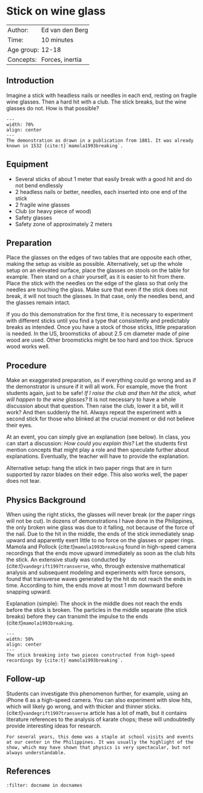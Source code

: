 # Stick on wine glass

<table style="width: 100%; border-collapse: collapse; border: none;">
    <tr style="background-color: var(--background-color);">  
        <td style="text-align: left; padding: 3px; border: none; color: var(--text-color)">Author:</td>
        <td style="text-align: left; padding: 3px; border: none; color: var(--text-color)">Ed van den Berg</td>
    </tr>
    <tr style="background-color: var(--background-color);"> 
        <td style="text-align: left; padding: 3px; border: none; color: var(--text-color)">Time:</td>
        <td style="text-align: left; padding: 3px; border: none; color: var(--text-color)">10 minutes</td>
    </tr>
    <tr style="background-color: var(--background-color);"> 
        <td style="text-align: left; padding: 3px; border: none; color: var(--text-color)">Age group:</td>
        <td style="text-align: left; padding: 3px; border: none; color: var(--text-color)">12-18</td>
    </tr>
    <tr style="background-color: var(--background-color);"> 
        <td style="text-align: left; padding: 3px; border: none; color: var(--text-color)">Concepts:</td>
        <td style="text-align: left; padding: 3px; border: none; color: var(--text-color)">Forces, inertia</td>
    </tr>
</table>

## Introduction
Imagine a stick with headless nails or needles in each end, resting on fragile wine glasses. Then a hard hit with a club. The stick breaks, but the wine glasses do not. How is that possible?

```{figure} demo55_figure1.jpg
---
width: 70%
align: center
---
The demonstration as drawn in a publication from 1881. It was already known in 1532 {cite:t}`mamola1993breaking`.
```

## Equipment
- Several sticks of about 1 meter that easily break with a good hit and do not bend endlessly
- 2 headless nails or better, needles, each inserted into one end of the stick
- 2 fragile wine glasses
- Club (or heavy piece of wood)
- Safety glasses
- Safety zone of approximately 2 meters

## Preparation
Place the glasses on the edges of two tables that are opposite each other, making the setup as visible as possible. Alternatively, set up the whole setup on an elevated surface, place the glasses on stools on the table for example. Then stand on a chair yourself, as it is easier to hit from there. Place the stick with the needles on the edge of the glass so that only the needles are touching the glass. Make sure that even if the stick does not break, it will not touch the glasses. In that case, only the needles bend, and the glasses remain intact.

If you do this demonstration for the first time, it is necessary to experiment with different sticks until you find a type that consistently and predictably breaks as intended. Once you have a stock of those sticks, little preparation is needed. In the US, broomsticks of about 2.5 cm diameter made of pine wood are used. Other broomsticks might be too hard and too thick. Spruce wood works well.

## Procedure
Make an exaggerated preparation, as if everything could go wrong and as if the demonstrator is unsure if it will all work. For example, move the front students again, just to be safe! *If I raise the club and then hit the stick, what will happen to the wine glasses?* It is not necessary to have a whole discussion about that question. Then raise the club, lower it a bit, will it work? And then suddenly the hit. Always repeat the experiment with a second stick for those who blinked at the crucial moment or did not believe their eyes.

At an event, you can simply give an explanation (see below). In class, you can start a discussion: *How could you explain this?* Let the students first mention concepts that might play a role and then speculate further about explanations. Eventually, the teacher will have to provide the explanation.

Alternative setup: hang the stick in two paper rings that are in turn supported by razor blades on their edge. This also works well, the paper does not tear.

## Physics Background
When using the right sticks, the glasses will never break (or the paper rings will not be cut). In dozens of demonstrations I have done in the Philippines, the only broken wine glass was due to it falling, not because of the force of the nail. Due to the hit in the middle, the ends of the stick immediately snap upward and apparently exert little to no force on the glasses or paper rings. Mamola and Pollock {cite:t}`mamola1993breaking` found in high-speed camera recordings that the ends move upward immediately as soon as the club hits the stick. An extensive study was conducted by {cite:t}`vandegrift1997transverse`, who, through extensive mathematical analysis and subsequent modeling and experiments with force sensors, found that transverse waves generated by the hit do not reach the ends in time. According to him, the ends move at most 1 mm downward before snapping upward.

Explanation (simple): The shock in the middle does not reach the ends before the stick is broken. The particles in the middle separate (the stick breaks) before they can transmit the impulse to the ends {cite:t}`mamola1993breaking`.

```{figure} demo55_figure2.png
---
width: 50%
align: center
---
The stick breaking into two pieces constructed from high-speed recordings by {cite:t}`mamola1993breaking`.
```

## Follow-up
Students can investigate this phenomenon further, for example, using an iPhone 6 as a high-speed camera. You can also experiment with slow hits, which will likely go wrong, and with thicker and thinner sticks. {cite:t}`vandegrift1997transverse` article has a lot of math, but it contains literature references to the analysis of karate chops; these will undoubtedly provide interesting ideas for research.

```{tip}
For several years, this demo was a staple at school visits and events at our center in the Philippines. It was usually the highlight of the show, which may have shown that physics is very spectacular, but not always understandable.
```

## References
```{bibliography}
:filter: docname in docnames
```